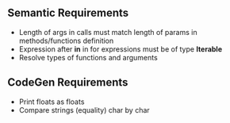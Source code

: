 ## Semantic Requirements
- Length of args in calls must match length of params in methods/functions definition
- Expression after **in** in for expressions must be of type **Iterable**
- Resolve types of functions and arguments

## CodeGen Requirements
- Print floats as floats
- Compare strings (equality) char by char